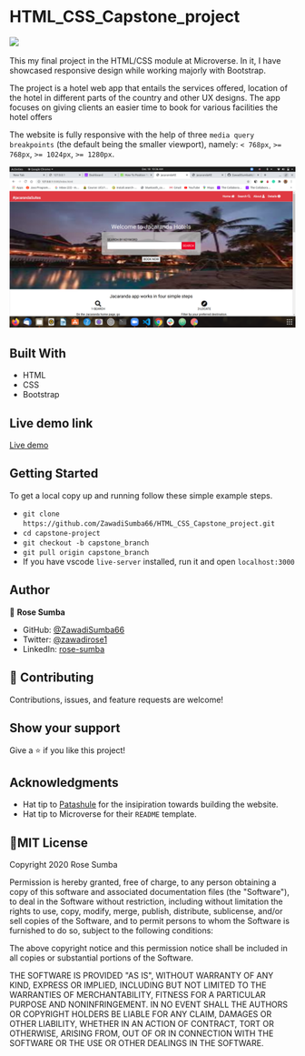 # HTML_CSS_Capstone_project

![](https://img.shields.io/badge/Microverse-blueviolet)

This my  final project in the HTML/CSS  module at Microverse. In it, I have showcased responsive design while working majorly with Bootstrap.

The project is a hotel web app that entails the services offered, location of the hotel in different parts of the country and other UX designs. The app focuses on giving clients an easier time to book for various facilities the hotel offers

The website is fully responsive with the help of three `media query` `breakpoints` (the default being the smaller viewport), namely: `< 768px`, `>= 768px`, `>= 1024px`, `>= 1280px`.

![Screenshot of the Jacaranda Hotel Web app](images/Screenshot1.png)

## Built With

- HTML
- CSS
- Bootstrap

## Live demo link

 [Live demo](https://zawadisumba66.github.io/HTML_CSS_Capstone_project/)

## Getting Started

To get a local copy up and running follow these simple example steps.

- `git clone https://github.com/ZawadiSumba66/HTML_CSS_Capstone_project.git`
- `cd capstone-project`
- `git checkout -b capstone_branch`
- `git pull origin capstone_branch`
- If you have vscode `live-server` installed, run it and open `localhost:3000`

## Author

👤 **Rose Sumba**

- GitHub: [@ZawadiSumba66](https://github.com/ZawadiSumba66)
- Twitter: [@zawadirose1](https://twitter.com/zawadirose1)
- LinkedIn: [rose-sumba](https://www.linkedin.com/in/rose-sumba-9b36401b5/)

## 🤝 Contributing

Contributions, issues, and feature requests are welcome!

## Show your support

Give a ⭐️ if you like this project!

## Acknowledgments

- Hat tip to [Patashule](https://www.behance.net/gallery/25563385/PatashuleKE) for the insipiration towards building the website.
- Hat tip to Microverse for their `README` template.

## 📝MIT License

Copyright 2020 Rose Sumba

Permission is hereby granted, free of charge, to any person obtaining a copy of this software and associated documentation files (the "Software"), to deal in the Software without restriction, including without limitation the rights to use, copy, modify, merge, publish, distribute, sublicense, and/or sell copies of the Software, and to permit persons to whom the Software is furnished to do so, subject to the following conditions:

The above copyright notice and this permission notice shall be included in all copies or substantial portions of the Software.

THE SOFTWARE IS PROVIDED "AS IS", WITHOUT WARRANTY OF ANY KIND, EXPRESS OR IMPLIED, INCLUDING BUT NOT LIMITED TO THE WARRANTIES OF MERCHANTABILITY, FITNESS FOR A PARTICULAR PURPOSE AND NONINFRINGEMENT. IN NO EVENT SHALL THE AUTHORS OR COPYRIGHT HOLDERS BE LIABLE FOR ANY CLAIM, DAMAGES OR OTHER LIABILITY, WHETHER IN AN ACTION OF CONTRACT, TORT OR OTHERWISE, ARISING FROM, OUT OF OR IN CONNECTION WITH THE SOFTWARE OR THE USE OR OTHER DEALINGS IN THE SOFTWARE.
